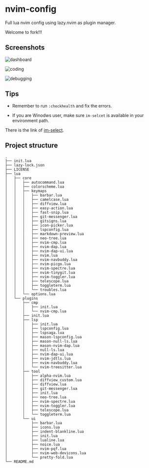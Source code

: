 # nvim-config

Full lua nvim config using lazy.nvim as plugin manager.

Welcome to fork!!!

## Screenshots

![dashboard](https://cdn.kurisunya.top/cdn/2/2023/11/6558f585ee90a.png)

![coding](https://cdn.kurisunya.top/cdn/2/2023/11/655ca814dde35.png)

![debugging](https://cdn.kurisunya.top/cdn/2/2023/11/6558f647241f1.png)

## Tips

* Remember to run `:checkhealth` and fix the errors.

* If you are Winodws user, make sure `im-selcet` is available in your environment path.

There is the link of [im-select](https://github.com/daipeihust/im-select).

## Project structure

```text
.
├── init.lua
├── lazy-lock.json
├── LICENSE
├── lua
│   ├── core
│   │   ├── autocommand.lua
│   │   ├── colorscheme.lua
│   │   ├── keymaps
│   │   │   ├── barbar.lua
│   │   │   ├── camelcase.lua
│   │   │   ├── diffview.lua
│   │   │   ├── easy-action.lua
│   │   │   ├── fast-snip.lua
│   │   │   ├── git-messenger.lua
│   │   │   ├── gitsigns.lua
│   │   │   ├── icon-picker.lua
│   │   │   ├── lspconfig.lua
│   │   │   ├── markdown-preview.lua
│   │   │   ├── neo-tree.lua
│   │   │   ├── nvim-cmp.lua
│   │   │   ├── nvim-dap.lua
│   │   │   ├── nvim-dap-ui.lua
│   │   │   ├── nvim.lua
│   │   │   ├── nvim-navbuddy.lua
│   │   │   ├── nvim-picgo.lua
│   │   │   ├── nvim-spectre.lua
│   │   │   ├── nvim-tinygit.lua
│   │   │   ├── nvim-toggler.lua
│   │   │   ├── telescope.lua
│   │   │   ├── toggleterm.lua
│   │   │   └── troubles.lua
│   │   └── options.lua
│   └── plugins
│       ├── cmp
│       │   ├── init.lua
│       │   └── nvim-cmp.lua
│       ├── init.lua
│       ├── lsp
│       │   ├── init.lua
│       │   ├── lspconfig.lua
│       │   ├── lspsaga.lua
│       │   ├── mason-lspconfig.lua
│       │   ├── mason-null-ls.lua
│       │   ├── mason-nvim-dap.lua
│       │   ├── null-ls.lua
│       │   ├── nvim-dap-ui.lua
│       │   ├── nvim-jdtls.lua
│       │   ├── nvim-navbuddy.lua
│       │   └── nvim-treesitter.lua
│       ├── tool
│       │   ├── alpha-nvim.lua
│       │   ├── diffview_custom.lua
│       │   ├── diffview.lua
│       │   ├── git-messenger.lua
│       │   ├── init.lua
│       │   ├── neo-tree.lua
│       │   ├── nvim-spectre.lua
│       │   ├── nvim-toggler.lua
│       │   ├── telescope.lua
│       │   └── toggleterm.lua
│       └── ui
│           ├── barbar.lua
│           ├── icons.lua
│           ├── indent-blankline.lua
│           ├── init.lua
│           ├── lualine.lua
│           ├── noice.lua
│           ├── nvim-pqf.lua
│           ├── nvim-web-devicons.lua
│           └── pretty-fold.lua
└── README.md
```
